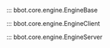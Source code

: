 ::: bbot.core.engine.EngineBase

::: bbot.core.engine.EngineClient

::: bbot.core.engine.EngineServer
